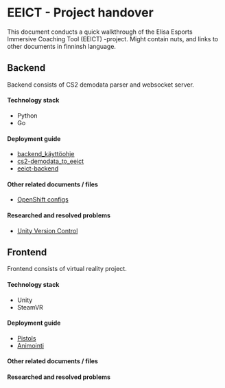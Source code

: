 # EEICT - Project handover

This document conducts a quick walkthrough of the Elisa Esports Immersive Coaching Tool (EEICT) -project.
Might contain nuts, and links to other documents in finninsh language.
## Backend

Backend consists of CS2 demodata parser and websocket server.
#### Technology stack
- Python
- Go
#### Deployment guide
- [backend_käyttöohje](backend/backend_käyttöohje.md)
- [cs2-demodata_to_eeict](backend/cs2-demodata_to_eeict.md)
- [eeict-backend](backend/eeict-backend.md)
#### Other related documents / files
- [OpenShift configs](backend/openshift_configs/openshift_configs.md)
#### Researched and resolved problems
- [Unity Version Control](unity/Unity%20Version%20Control.md)
## Frontend

Frontend consists of virtual reality project.
#### Technology stack
- Unity
- SteamVR
#### Deployment guide
- [Pistols](unity/animation/Pistols.md)
- [Animointi](unity/animation/Animointi.md)
#### Other related documents / files
#### Researched and resolved problems